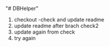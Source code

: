 "# DBHelper"

1. checkout -check and update readme
2. update readme after brach check2
3. update again from check
4. try again